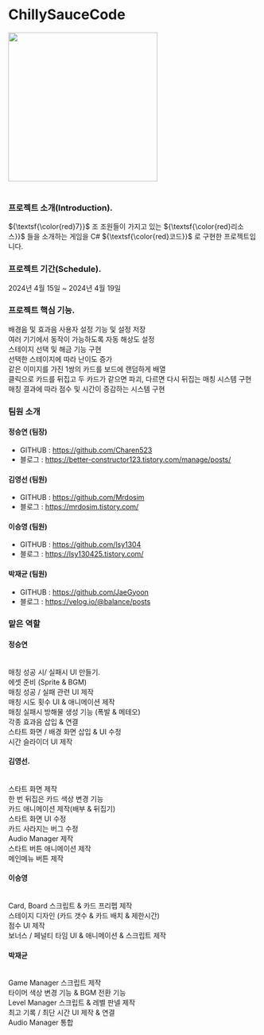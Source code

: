 
# ChillySauceCode
<img src="https://notion-emojis.s3-us-west-2.amazonaws.com/prod/svg-twitter/1f336-fe0f.svg" height="300px" width="300px">
<br>
<br>

### 프로젝트 소개(Introduction).

${\textsf{\color{red}7}}$
조 조원들이 가지고 있는
${\textsf{\color{red}리소스}}$
들을 소개하는 게임을 C# 
${\textsf{\color{red}코드}}$
로 구현한 프로젝트입니다.

### 프로젝트 기간(Schedule).
2024년 4월 15일 ~ 2024년 4월 19일

### 프로젝트 핵심 기능.
배경음 및 효과음 사용자 설정 기능 및 설정 저장<br>
여러 기기에서 동작이 가능하도록 자동 해상도 설정<br>
스테이지 선택 및 해금 기능 구현<br>
선택한 스테이지에 따라 난이도 증가<br>
같은 이미지를 가진 1쌍의 카드를 보드에 랜덤하게 배열<br>
클릭으로 카드를 뒤집고 두 카드가 같으면 파괴, 다르면 다시 뒤집는 매칭 시스템 구현<br>
매칭 결과에 따라 점수 및 시간이 증감하는 시스템 구현

  
### 팀원 소개
#### 정승연 (팀장)
  * GITHUB : https://github.com/Charen523
  * 블로그 : https://better-constructor123.tistory.com/manage/posts/    
#### 김영선 (팀원)
  * GITHUB : https://github.com/Mrdosim
  * 블로그 : https://mrdosim.tistory.com/     
#### 이승영 (팀원)
  * GITHUB : https://github.com/lsy1304
  * 블로그 : https://lsy130425.tistory.com/   
#### 박재균 (팀원)
  * GITHUB : https://github.com/JaeGyoon
  * 블로그 : https://velog.io/@balance/posts

### 맡은 역할

#### 정승연
<br>매칭 성공 시/ 실패시 UI 만들기.
<br>에셋 준비 (Sprite & BGM)
<br>매칭 성공 / 실패 관련 UI 제작
<br>매칭 시도 횟수 UI & 애니메이션 제작
<br>매칭 실패시 방해물 생성 기능 (폭발 & 메테오)
<br>각종 효과음 삽입 & 연결
<br>스타트 화면 / 배경 화면 삽입 & UI 수정
<br>시간 슬라이더 UI 제작

#### 김영선.
<br>스타트 화면 제작
<br>한 번 뒤집은 카드 색상 변경 기능
<br>카드 애니메이션 제작(배부 & 뒤집기)
<br>스타트 화면 UI 수정
<br>카드 사라지는 버그 수정
<br>Audio Manager 제작
<br>스타트 버튼 애니메이션 제작
<br>메인메뉴 버튼 제작

#### 이승영
<br>Card, Board 스크립트 & 카드 프리펩 제작
<br>스테이지 디자인 (카드 갯수 & 카드 배치 & 제한시간)
<br>점수 UI 제작
<br>보너스 / 페널티 타임 UI & 애니메이션 & 스크립트 제작

#### 박재균
<br>Game Manager 스크립트 제작
<br>타이머 색상 변경 기능 & BGM 전환 기능
<br>Level Manager 스크립트 & 레벨 판넬 제작
<br>최고 기록 / 최단 시간 UI  제작 & 연결
<br>Audio Manager 통합



